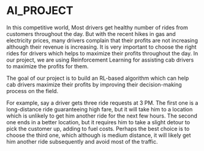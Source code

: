 # AI_PROJECT

In this competitive world, Most drivers get healthy number of rides from customers throughout the day. But with the recent hikes in gas and electricity prices, many drivers complain that their profits are not increasing although their revenue is increasing. It is very important to choose the right rides for drivers which helps to maximize their profits throughout the day. In our project, we are using Reinforcement Learning for assisting cab drivers to maximize the profits for them.

The goal of our project is to build an RL-based algorithm which can help cab drivers maximize their profits by improving their decision-making process on the field.

For example, say a driver gets three ride requests at 3 PM. The first one is a long-distance ride guaranteeing high fare, but it will take him to a location which is unlikely to get him another ride for the next few hours. The second one ends in a better location, but it requires him to take a slight detour to pick the customer up, adding to fuel costs. Perhaps the best choice is to choose the third one, which although is medium distance, it will likely get him another ride subsequently and avoid most of the traffic.
